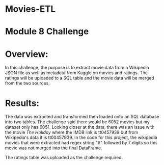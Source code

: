 # Movies-ETL

# Module 8 Challenge

# Overview:

In this challenge, the purpose is to extract movie data from a Wikipedia JSON file as well as metadata from Kaggle on movies and ratings. The ratings will be uploaded to a 
SQL table and the movie data will be merged from the two sources. 

# Results:

The data was extracted and transformed then loaded onto an SQL database into two tables. The challenge said there would be 6052 movies but my dataset only has 6051. Looking closer
at the data, there was an issue with the movie *The Holiday* where the IMDB link is tt0457939 but from Wikipedia's data it is tt00457939. In the code for this project, 
the wikipedia movies that were extracted had regex string "tt" followed by 7 digits so this movie was not merged into the final DataFrame. 

The ratings table was uploaded as the challenge required. 
